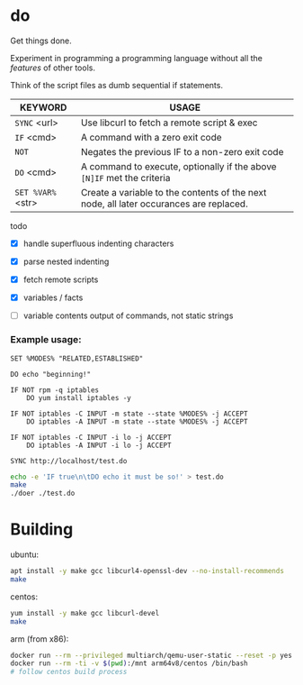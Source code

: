 # do

Get things done.

Experiment in programming a programming language without all the *features* of other tools.

Think of the script files as dumb sequential if statements.


| KEYWORD      | USAGE   |
|--------------|---------|
| `SYNC` &lt;url&gt; | Use libcurl to fetch a remote script & exec |
| `IF` &lt;cmd&gt;   | A command with a zero exit code |
| `NOT`              | Negates the previous IF to a non-zero exit code |
| `DO` &lt;cmd&gt;   | A command to execute, optionally if the above `[N]IF` met the criteria |
| `SET %VAR%` &lt;str&gt; | Create a variable to the contents of the next node, all later occurances are replaced. |


todo

- [x] handle superfluous indenting characters
- [x] parse nested indenting
- [x] fetch remote scripts
- [x] variables / facts
- [ ] variable contents output of commands, not static strings


### Example usage:
```text
SET %MODES% "RELATED,ESTABLISHED"

DO echo "beginning!"

IF NOT rpm -q iptables
    DO yum install iptables -y

IF NOT iptables -C INPUT -m state --state %MODES% -j ACCEPT
    DO iptables -A INPUT -m state --state %MODES% -j ACCEPT

IF NOT iptables -C INPUT -i lo -j ACCEPT
    DO iptables -A INPUT -i lo -j ACCEPT

SYNC http://localhost/test.do

```

```bash
echo -e 'IF true\n\tDO echo it must be so!' > test.do
make
./doer ./test.do
```


# Building

ubuntu:
```bash
apt install -y make gcc libcurl4-openssl-dev --no-install-recommends
make
```

centos:
```bash
yum install -y make gcc libcurl-devel
make
```

arm (from x86):
```bash
docker run --rm --privileged multiarch/qemu-user-static --reset -p yes
docker run --rm -ti -v $(pwd):/mnt arm64v8/centos /bin/bash
# follow centos build process
```
